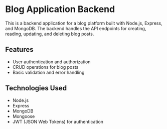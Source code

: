 # Blog Application Backend

This is a backend application for a blog platform built with Node.js, Express, and MongoDB. The backend handles the API endpoints for creating, reading, updating, and deleting blog posts.

## Features

- User authentication and authorization
- CRUD operations for blog posts
- Basic validation and error handling

## Technologies Used

- Node.js
- Express
- MongoDB
- Mongoose
- JWT (JSON Web Tokens) for authentication



